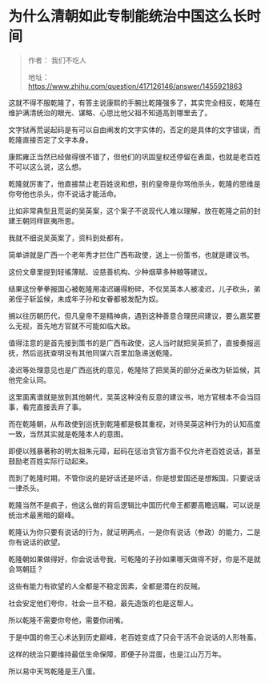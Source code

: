 # 为什么清朝如此专制能统治中国这么长时间

> 作者： 我们不吃人
>
> 地址：<https://www.zhihu.com/question/417126146/answer/1455921863>

这就不得不服乾隆了，有答主说康熙的手腕比乾隆强多了，其实完全相反，乾隆在维护满清统治的眼光、谋略、心思比他父祖不知道高到哪里去了。

文字狱再荒诞起码是有可以自由阐发的文字实体的，否定的是具体的文字错误，而乾隆直接否定了文字本身。

康熙雍正当然已经做得很不错了，但他们的巩固皇权还停留在表面，也就是老百姓不可以这么说，这么想。

乾隆就厉害了，他直接禁止老百姓说和想，别的皇帝是你骂他杀头，乾隆的思维是你夸他也杀头，你不说话才能活命。

比如非常典型且荒诞的吴英案，这个案子不说现代人难以理解，放在乾隆之前的封建王朝同样匪夷所思。

我就不细说吴英案了，资料到处都有。

简单讲就是广西一个老年秀才拦住广西布政使，送上一份策书，也就是建议书。

这份文章里提到轻徭薄赋、设慈善机构、少种烟草多种粮等建议。

结果这份拳拳报国心被乾隆用凌迟碾得粉碎，不仅吴英本人被凌迟，儿子砍头，弟弟侄子斩监候，未成年子孙和女眷都被发配为奴。

搁以往历朝历代，但凡皇帝不是精神病，遇到这种善意合理民间建议，要么嘉奖要么无视，首先地方官就不可能如临大敌。

值得注意的是首先接到策书的是广西布政使，这人当时就把吴英抓了，直接奏报巡抚，然后巡抚查明没有其他同谋六百里加急递送乾隆。

凌迟等处理意见也是广西巡抚的意见，乾隆除了把吴英的部分近亲改为斩监候，其他完全认同。

这里面离谱就是放到其他朝代，吴英这种没有反意的建议书，地方官根本不会当回事，看完直接丢弃了事。

而在乾隆朝，从布政使到巡抚到乾隆都是极其重视，对待吴英这种行为的认知高度一致，当然其实就是乾隆本人的意图。

即便以残暴著称的明太祖朱元璋，起码在惩治贪官方面不仅允许老百姓说话，甚至鼓励老百姓实际行动起来。

而到了乾隆时期，不管你说的是好话还是坏话，你是想爱国还是想叛国，只要说话一律杀头。

乾隆当然不是疯子，他这么做的背后逻辑比中国历代帝王都要高瞻远瞩，可以说是统治术最黑暗的巅峰。

乾隆认为你只要有说话的行为，就证明两点，一是你有说话（参政）的能力，二是你有说话的欲望。

乾隆朝如果做得好，你会说话夸我，可乾隆的子孙如果哪天做得不好，你是不是就会骂朝廷？

这些有能力有欲望的人全都是不稳定因素，全都是潜在的反贼。

社会安定他们夸你，社会一旦不稳，最先造饭的也是这帮人。

所以乾隆不需要你夸他，需要你闭嘴。

于是中国的帝王心术达到历史巅峰，老百姓变成了只会干活不会说话的人形牲畜。

这样的统治只要维持最低生命保障，即便子孙混蛋，也是江山万万年。

所以易中天骂乾隆是王八蛋。
